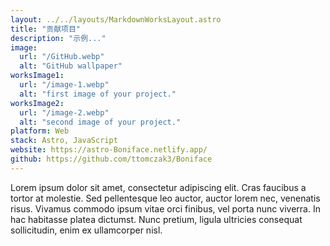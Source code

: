 ```yaml
---
layout: ../../layouts/MarkdownWorksLayout.astro
title: "贡献项目"
description: "示例..."
image:
  url: "/GitHub.webp"
  alt: "GitHub wallpaper"
worksImage1:
  url: "/image-1.webp"
  alt: "first image of your project."
worksImage2:
  url: "/image-2.webp"
  alt: "second image of your project."
platform: Web
stack: Astro, JavaScript
website: https://astro-Boniface.netlify.app/
github: https://github.com/ttomczak3/Boniface
---
```


Lorem ipsum dolor sit amet, consectetur adipiscing elit. Cras faucibus a tortor at molestie. Sed pellentesque leo auctor, auctor lorem nec, venenatis risus. Vivamus commodo ipsum vitae orci finibus, vel porta nunc viverra. In hac habitasse platea dictumst. Nunc pretium, ligula ultricies consequat sollicitudin, enim ex ullamcorper nisl.
